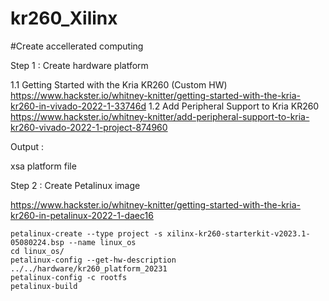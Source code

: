 # kr260_Xilinx

#Create accellerated computing

Step 1 : Create hardware platform

1.1 Getting Started with the Kria KR260 (Custom HW)
https://www.hackster.io/whitney-knitter/getting-started-with-the-kria-kr260-in-vivado-2022-1-33746d
1.2 Add Peripheral Support to Kria KR260 
https://www.hackster.io/whitney-knitter/add-peripheral-support-to-kria-kr260-vivado-2022-1-project-874960

Output :

xsa platform file

Step 2 : Create Petalinux image


https://www.hackster.io/whitney-knitter/getting-started-with-the-kria-kr260-in-petalinux-2022-1-daec16

```
petalinux-create --type project -s xilinx-kr260-starterkit-v2023.1-05080224.bsp --name linux_os
cd linux_os/
petalinux-config --get-hw-description ../../hardware/kr260_platform_20231
petalinux-config -c rootfs
petalinux-build 

```


